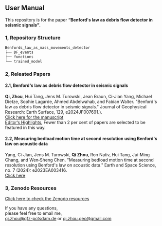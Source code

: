 ## User Manual
This repository is for the paper **“Benford's law as debris flow detector in seismic signals”**.

### 1, Repository Structure <br>
```bash
Benfords_law_as_mass_movements_detector
├── DF_events
├── functions
└── trained_model
```


### 2, Releated Papers <br>
#### 2.1, Benford's law as debris flow detector in seismic signals
**Qi, Zhou**, Hui Tang, Jens M. Turowski, Jean Braun, Ci-Jian Yang, Michael Dietze, Sophie Lagarde, Ahmed
Abdelwahab, and Fabian Walter. "Benford's law as debris flow detector in seismic signals." Journal of
Geophysical Research: Earth Surface, 129, e2024JF007691.). <br>
[Click here for the manuscript](https://doi.org/10.1029/2024JF007691) <br>
[Editor‘s Highlights](https://eos.org/editor-highlights/counting-from-one-to-nine-to-detect-debris-flows), Fewer than 2 per cent of papers are selected to be featured in this way.


#### 2.2, Measuring bedload motion time at second resolution using Benford's law on acoustic data 
Yang, Ci‐Jian, Jens M. Turowski, **Qi Zhou**, Ron Nativ, Hui Tang, Jui‐Ming Chang, and Wen‐Sheng Chen.
"Measuring bedload motion time at second resolution using Benford's law on acoustic data." Earth and Space
Science, no. 7 (2024): e2023EA003416. <br>
[Click here](https://doi.org/10.1029/2023EA003416) <br>


### 3, Zenodo Resources <br>
[Click here to check the Zenodo resources](https://doi.org/10.5281/zenodo.13373477) <br>

If you have any questions, <br>
please feel free to email me, <br> 
qi.zhou@gfz-potsdam.de or qi.zhou.geo@gmail.com <br>

